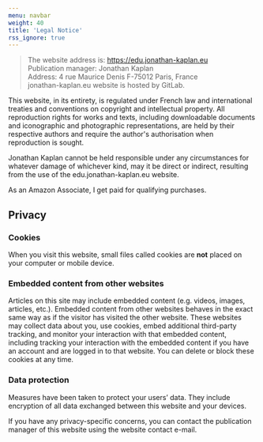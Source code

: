```yaml
---
menu: navbar
weight: 40
title: 'Legal Notice'
rss_ignore: true
---
```

>The website address is: https://edu.jonathan-kaplan.eu  
>Publication manager: Jonathan Kaplan  
>Address: 4 rue Maurice Denis F-75012 Paris, France  
>jonathan-kaplan.eu website is hosted by GitLab.

This website, in its entirety, is regulated under French law and international treaties and conventions on copyright and intellectual property. All reproduction rights for works and texts, including downloadable documents and iconographic and photographic representations, are held by their respective authors and require the author's authorisation when reproduction is sought.

Jonathan Kaplan cannot be held responsible under any circumstances for whatever damage of whichever kind, may it be direct or indirect, resulting from the use of the edu.jonathan-kaplan.eu website.

As an Amazon Associate, I get paid for qualifying purchases.

## Privacy
### Cookies
When you visit this website, small files called cookies are **not** placed on your computer or mobile device.

### Embedded content from other websites
Articles on this site may include embedded content (e.g. videos, images, articles, etc.). Embedded content from other websites behaves in the exact same way as if the visitor has visited the other website. These websites may collect data about you, use cookies, embed additional third-party tracking, and monitor your interaction with that embedded content, including tracking your interaction with the embedded content if you have an account and are logged in to that website. You can delete or block these cookies at any time.

### Data protection
Measures have been taken to protect your users’ data. They include encryption of all data exchanged between this website and your devices.

If you have any privacy-specific concerns, you can contact the publication manager of this website using the website contact e-mail.
